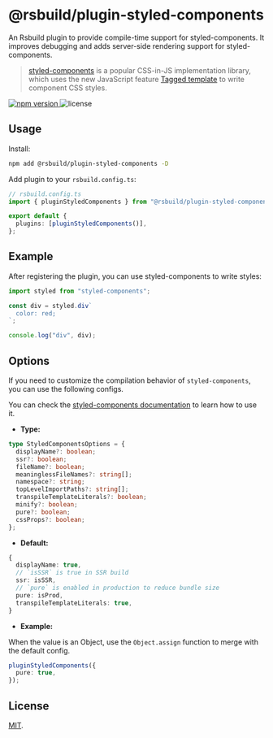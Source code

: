 # @rsbuild/plugin-styled-components

An Rsbuild plugin to provide compile-time support for styled-components. It improves debugging and adds server-side rendering support for styled-components.

> [styled-components](https://styled-components.com/) is a popular CSS-in-JS implementation library, which uses the new JavaScript feature [Tagged template](https://developer.mozilla.org/en-US/docs/Web/JavaScript/Reference/Template_literals#tagged_templates) to write component CSS styles.

<p>
  <a href="https://npmjs.com/package/@rsbuild/plugin-styled-components">
   <img src="https://img.shields.io/npm/v/@rsbuild/plugin-styled-components?style=flat-square&colorA=564341&colorB=EDED91" alt="npm version" />
  </a>
  <img src="https://img.shields.io/badge/License-MIT-blue.svg?style=flat-square&colorA=564341&colorB=EDED91" alt="license" />
</p>

## Usage

Install:

```bash
npm add @rsbuild/plugin-styled-components -D
```

Add plugin to your `rsbuild.config.ts`:

```ts
// rsbuild.config.ts
import { pluginStyledComponents } from "@rsbuild/plugin-styled-components";

export default {
  plugins: [pluginStyledComponents()],
};
```

## Example

After registering the plugin, you can use styled-components to write styles:

```ts
import styled from "styled-components";

const div = styled.div`
  color: red;
`;

console.log("div", div);
```

## Options

If you need to customize the compilation behavior of `styled-components`, you can use the following configs.

You can check the [styled-components documentation](https://styled-components.com/) to learn how to use it.

- **Type:**

```ts
type StyledComponentsOptions = {
  displayName?: boolean;
  ssr?: boolean;
  fileName?: boolean;
  meaninglessFileNames?: string[];
  namespace?: string;
  topLevelImportPaths?: string[];
  transpileTemplateLiterals?: boolean;
  minify?: boolean;
  pure?: boolean;
  cssProps?: boolean;
};
```

- **Default:**

```ts
{
  displayName: true,
  // `isSSR` is true in SSR build
  ssr: isSSR,
  // `pure` is enabled in production to reduce bundle size
  pure: isProd,
  transpileTemplateLiterals: true,
}
```

- **Example:**

When the value is an Object, use the `Object.assign` function to merge with the default config.

```ts title="rsbuild.config.ts"
pluginStyledComponents({
  pure: true,
});
```

## License

[MIT](./LICENSE).
